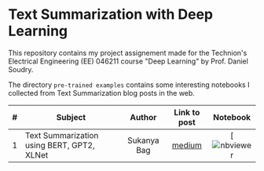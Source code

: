 # Text Summarization with Deep Learning

This repository contains my project assignement made for the Technion's Electrical Engineering (EE) 046211 course "Deep Learning" by Prof. Daniel Soudry.

The directory `pre-trained examples` contains some interesting notebooks I collected from Text Summarization blog posts in the web. 

| #    | Subject                                        | Author            | Link to post     | Notebook              |
|:----:|------------------------------------------------|:-----------------:|:----------------:|:---------------------:|
| 1    | Text Summarization using BERT, GPT2, XLNet     | Sukanya Bag       | [medium](https://medium.com/analytics-vidhya/text-summarization-using-bert-gpt2-xlnet-5ee80608e961)    | [![nbviewer](https://nbviewer.jupyter.org/github/RoyElkabetz/Text-Summarization-with-Deep-Learning/blob/main/pre-trained%20examples/Text_Summarization_using_BERT%2C_GPT2%2CXLNET.ipynb)|

 

 
